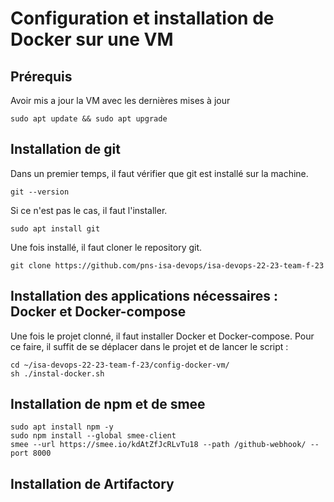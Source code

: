 # Configuration et installation de Docker sur une VM

## Prérequis
Avoir mis a jour la VM avec les dernières mises à jour

```
sudo apt update && sudo apt upgrade
```

## Installation de git
Dans un premier temps, il faut vérifier que git est installé sur la machine.

```
git --version 
```

Si ce n'est pas le cas, il faut l'installer.

```
sudo apt install git
```

Une fois installé, il faut cloner le repository git.

```
git clone https://github.com/pns-isa-devops/isa-devops-22-23-team-f-23
```

## Installation des applications nécessaires : Docker et Docker-compose

Une fois le projet clonné, il faut installer Docker et Docker-compose.
Pour ce faire, il suffit de se déplacer dans le projet et de lancer le script : 

```
cd ~/isa-devops-22-23-team-f-23/config-docker-vm/
sh ./instal-docker.sh
```

## Installation de npm et de smee

```
sudo apt install npm -y
sudo npm install --global smee-client
smee --url https://smee.io/kdAtZfJcRLvTu18 --path /github-webhook/ --port 8000
```

## Installation de Artifactory

```
```




